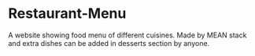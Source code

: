 # Restaurant-Menu

A website showing food menu of different cuisines. Made by MEAN stack and extra dishes can be added in desserts section by anyone.
